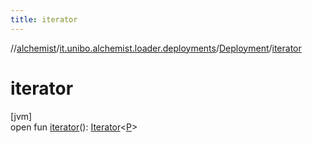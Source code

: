 ```yaml
---
title: iterator
---
```

//[alchemist](../../../index.html)/[it.unibo.alchemist.loader.deployments](../index.html)/[Deployment](index.html)/[iterator](iterator.html)



# iterator



[jvm]\
open fun [iterator](iterator.html)(): [Iterator](https://docs.oracle.com/javase/8/docs/api/java/util/Iterator.html)<[P](../../it.unibo.alchemist.loader.shapes/-circle/index.html)>




